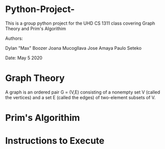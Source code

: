 # Python-Project-
This is a group python project for the UHD CS 1311 class covering Graph Theory and Prim's Algorithim

Authors:

Dylan "Max" Boozer                                                                                                                    Joana Mucogllava                                                                                                                       Jose Amaya                                                                                                                            Paulo Seteko


Date: May 5 2020

# Graph Theory
A graph is an ordered pair G = (V,E) consisting of a nonempty set V (called the vertices) and a set E (called the edges) of two-element subsets of V.

# Prim's Algorithim

# Instructions to Execute
